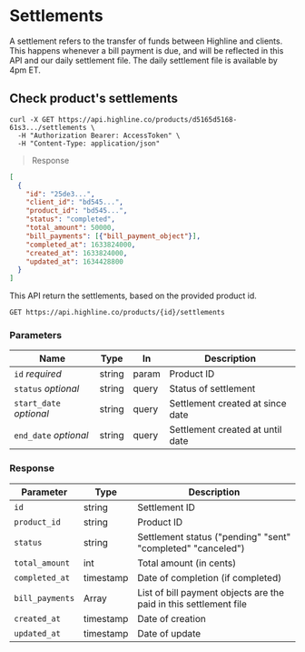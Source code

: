 # Settlements

A settlement refers to the transfer of funds between Highline and clients. This happens whenever a bill payment is due, and will be reflected in this API and our daily settlement file. The daily settlement file is available by 4pm ET.

## Check product's settlements

```shell
curl -X GET https://api.highline.co/products/d5165d5168-61s3.../settlements \
  -H "Authorization Bearer: AccessToken" \
  -H "Content-Type: application/json"
```

> <div class="code-block-title">Response</div>

```json
[
  {
    "id": "25de3...",
    "client_id": "bd545...",
    "product_id": "bd545...",
    "status": "completed",
    "total_amount": 50000,
    "bill_payments": [{"bill_payment_object"}],
    "completed_at": 1633824000,
    "created_at": 1633824000,
    "updated_at": 1634428800
  }
]
```

This API return the settlements, based on the provided product id.

`GET https://api.highline.co/products/{id}/settlements`

### Parameters

Name | Type | In | Description
--------- | ------- | ------ | --------
`id` *required* | string | param | Product ID
`status` *optional* | string | query | Status of settlement
`start_date` *optional* | string | query | Settlement created at since date
`end_date` *optional* | string | query | Settlement created at until date

### Response

Parameter | Type | Description
--------- | ------- | -----------
`id` | string | Settlement ID
`product_id` | string | Product ID
`status` | string | Settlement status ("pending" "sent" "completed" "canceled")
`total_amount` | int | Total amount (in cents)
`completed_at` | timestamp | Date of completion (if completed)
`bill_payments` | Array | List of bill payment objects are the paid in this settlement file
`created_at` | timestamp | Date of creation
`updated_at` | timestamp | Date of update
